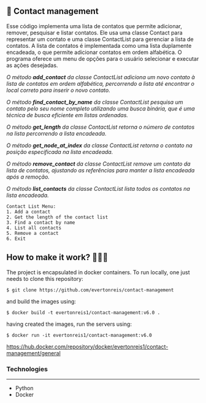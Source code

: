 ## 🧾 Contact management

Esse código implementa uma lista de contatos que permite adicionar, remover, pesquisar e listar contatos. Ele usa uma classe Contact para representar um contato e uma classe ContactList para gerenciar a lista de contatos. A lista de contatos é implementada como uma lista duplamente encadeada, o que permite adicionar contatos em ordem alfabética. O programa oferece um menu de opções para o usuário selecionar e executar as ações desejadas.

*O método **add_contact** da classe ContactList adiciona um novo contato à lista de contatos em ordem alfabética, percorrendo a lista até encontrar o local correto para inserir o novo contato.*

*O método **find_contact_by_name** da classe ContactList pesquisa um contato pelo seu nome completo utilizando uma busca binária, que é uma técnica de busca eficiente em listas ordenadas.*

*O método **get_length** da classe ContactList retorna o número de contatos na lista percorrendo a lista encadeada.*

*O método **get_node_at_index** da classe ContactList retorna o contato na posição especificada na lista encadeada.*

*O método **remove_contact** da classe ContactList remove um contato da lista de contatos, ajustando as referências para manter a lista encadeada após a remoção.*

*O método **list_contacts** da classe ContactList lista todos os contatos na lista encadeada.*

```
Contact List Menu:
1. Add a contact
2. Get the length of the contact list
3. Find a contact by name
4. List all contacts
5. Remove a contact
6. Exit
```



## How to make it work? 🧑🏼‍💻

The project is encapsulated in docker containers. To run locally, one just needs to clone this repository:

`$ git clone https://github.com/evertonreis/contact-management`

and build the images using:

`$ docker build -t evertonreis1/contact-management:v6.0 .`

having created the images, run the servers using:

`$ docker run -it evertonreis1/contact-management:v6.0`

https://hub.docker.com/repository/docker/evertonreis1/contact-management/general

### Technologies

---

- Python
- Docker
